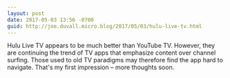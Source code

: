 ```yaml
---
layout: post
date: 2017-05-03 13:56 -0700
guid: http://joe.duvall.micro.blog/2017/05/03/hulu-live-tv.html
---
```

Hulu Live TV appears to be much better than YouTube TV. However, they are continuing the trend of TV apps that emphasize content over channel surfing. Those used to old TV paradigms may therefore find the app hard to navigate. That's my first impression – more thoughts soon. 
